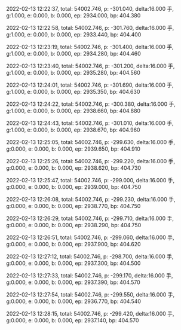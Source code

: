 2022-02-13 12:22:37, total: 54002.746, p: -301.040, delta:16.000 手, g:1.000, e: 0.000, b: 0.000, ep: 2934.000, bp: 404.380

2022-02-13 12:22:58, total: 54002.746, p: -301.760, delta:16.000 手, g:1.000, e: 0.000, b: 0.000, ep: 2933.440, bp: 404.400

2022-02-13 12:23:19, total: 54002.746, p: -301.400, delta:16.000 手, g:1.000, e: 0.000, b: 0.000, ep: 2934.280, bp: 404.460

2022-02-13 12:23:40, total: 54002.746, p: -301.200, delta:16.000 手, g:1.000, e: 0.000, b: 0.000, ep: 2935.280, bp: 404.560

2022-02-13 12:24:01, total: 54002.746, p: -301.690, delta:16.000 手, g:1.000, e: 0.000, b: 0.000, ep: 2935.350, bp: 404.630

2022-02-13 12:24:22, total: 54002.746, p: -300.380, delta:16.000 手, g:1.000, e: 0.000, b: 0.000, ep: 2938.660, bp: 404.880

2022-02-13 12:24:43, total: 54002.746, p: -301.010, delta:16.000 手, g:1.000, e: 0.000, b: 0.000, ep: 2938.670, bp: 404.960

2022-02-13 12:25:05, total: 54002.746, p: -299.630, delta:16.000 手, g:0.000, e: 0.000, b: 0.000, ep: 2939.650, bp: 404.910

2022-02-13 12:25:26, total: 54002.746, p: -299.220, delta:16.000 手, g:0.000, e: 0.000, b: 0.000, ep: 2938.620, bp: 404.730

2022-02-13 12:25:47, total: 54002.746, p: -299.000, delta:16.000 手, g:0.000, e: 0.000, b: 0.000, ep: 2939.000, bp: 404.750

2022-02-13 12:26:08, total: 54002.746, p: -299.230, delta:16.000 手, g:0.000, e: 0.000, b: 0.000, ep: 2938.770, bp: 404.750

2022-02-13 12:26:29, total: 54002.746, p: -299.710, delta:16.000 手, g:0.000, e: 0.000, b: 0.000, ep: 2938.290, bp: 404.750

2022-02-13 12:26:51, total: 54002.746, p: -299.060, delta:16.000 手, g:0.000, e: 0.000, b: 0.000, ep: 2937.900, bp: 404.620

2022-02-13 12:27:12, total: 54002.746, p: -298.700, delta:16.000 手, g:0.000, e: 0.000, b: 0.000, ep: 2937.300, bp: 404.500

2022-02-13 12:27:33, total: 54002.746, p: -299.170, delta:16.000 手, g:0.000, e: 0.000, b: 0.000, ep: 2937.390, bp: 404.570

2022-02-13 12:27:54, total: 54002.746, p: -299.550, delta:16.000 手, g:0.000, e: 0.000, b: 0.000, ep: 2936.770, bp: 404.540

2022-02-13 12:28:15, total: 54002.746, p: -299.420, delta:16.000 手, g:0.000, e: 0.000, b: 0.000, ep: 2937.140, bp: 404.570